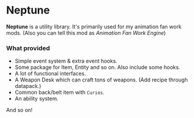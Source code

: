 # Neptune

**Neptune** is a utility library. It's primarily used for my animation fan work mods. (Also you can tell
this mod as *Animation Fan Work Engine*)

### What provided

- Simple event system & extra event hooks.
- Some package for Item, Entity and so on. Also include some hooks.
- A lot of functional interfaces.
- A Weapon Desk which can craft tons of weapons. (Add recipe through datapack.)
- Common back/belt item with `Curios`.
- An ability system.

And so on!